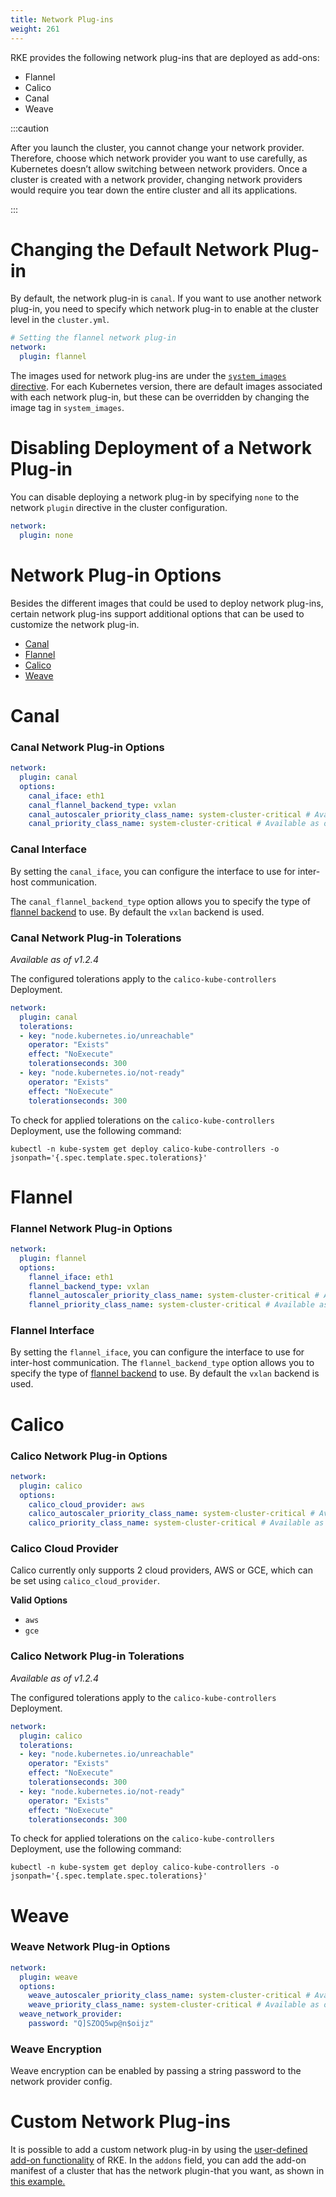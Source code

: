 ```yaml
---
title: Network Plug-ins
weight: 261
---
```


RKE provides the following network plug-ins that are deployed as add-ons:

- Flannel
- Calico
- Canal
- Weave

:::caution

After you launch the cluster, you cannot change your network provider. Therefore, choose which network provider you want to use carefully, as Kubernetes doesn’t allow switching between network providers. Once a cluster is created with a network provider, changing network providers would require you tear down the entire cluster and all its applications.

:::

# Changing the Default Network Plug-in

By default, the network plug-in is `canal`. If you want to use another network plug-in, you need to specify which network plug-in to enable at the cluster level in the `cluster.yml`.

```yaml
# Setting the flannel network plug-in
network:
  plugin: flannel
```

The images used for network plug-ins are under the [`system_images` directive](config-options/system-images/). For each Kubernetes version, there are default images associated with each network plug-in, but these can be overridden by changing the image tag in `system_images`.

# Disabling Deployment of a Network Plug-in

You can disable deploying a network plug-in by specifying `none` to the network `plugin` directive in the cluster configuration.

```yaml
network:
  plugin: none
```

# Network Plug-in Options

Besides the different images that could be used to deploy network plug-ins, certain network plug-ins support additional options that can be used to customize the network plug-in.

- [Canal](#canal)
- [Flannel](#flannel)
- [Calico](#calico)
- [Weave](#weave)

# Canal

### Canal Network Plug-in Options

```yaml
network:
  plugin: canal
  options:
    canal_iface: eth1
    canal_flannel_backend_type: vxlan
    canal_autoscaler_priority_class_name: system-cluster-critical # Available as of RKE v1.2.6+
    canal_priority_class_name: system-cluster-critical # Available as of RKE v1.2.6+
```

### Canal Interface

By setting the `canal_iface`, you can configure the interface to use for inter-host communication.

The `canal_flannel_backend_type` option allows you to specify the type of [flannel backend](https://github.com/coreos/flannel/blob/master/Documentation/backends.md) to use. By default the `vxlan` backend is used.

### Canal Network Plug-in Tolerations

_Available as of v1.2.4_

The configured tolerations apply to the `calico-kube-controllers` Deployment.

```yaml
network:
  plugin: canal
  tolerations:
  - key: "node.kubernetes.io/unreachable"
    operator: "Exists"
    effect: "NoExecute"
    tolerationseconds: 300
  - key: "node.kubernetes.io/not-ready"
    operator: "Exists"
    effect: "NoExecute"
    tolerationseconds: 300
```

To check for applied tolerations on the `calico-kube-controllers` Deployment, use the following command:

```
kubectl -n kube-system get deploy calico-kube-controllers -o jsonpath='{.spec.template.spec.tolerations}'
```

# Flannel
### Flannel Network Plug-in Options

```yaml
network:
  plugin: flannel
  options:
    flannel_iface: eth1
    flannel_backend_type: vxlan
    flannel_autoscaler_priority_class_name: system-cluster-critical # Available as of RKE v1.2.6+
    flannel_priority_class_name: system-cluster-critical # Available as of RKE v1.2.6+
```

### Flannel Interface

By setting the `flannel_iface`, you can configure the interface to use for inter-host communication.
The `flannel_backend_type` option allows you to specify the type of [flannel backend](https://github.com/coreos/flannel/blob/master/Documentation/backends.md) to use. By default the `vxlan` backend is used.


# Calico

### Calico Network Plug-in Options

```yaml
network:
  plugin: calico
  options:
    calico_cloud_provider: aws
    calico_autoscaler_priority_class_name: system-cluster-critical # Available as of RKE v1.2.6+
    calico_priority_class_name: system-cluster-critical # Available as of RKE v1.2.6+
```
### Calico Cloud Provider

Calico currently only supports 2 cloud providers, AWS or GCE, which can be set using `calico_cloud_provider`.

**Valid Options**

- `aws`
- `gce`

### Calico Network Plug-in Tolerations

_Available as of v1.2.4_

The configured tolerations apply to the `calico-kube-controllers` Deployment.

```yaml
network:
  plugin: calico
  tolerations:
  - key: "node.kubernetes.io/unreachable"
    operator: "Exists"
    effect: "NoExecute"
    tolerationseconds: 300
  - key: "node.kubernetes.io/not-ready"
    operator: "Exists"
    effect: "NoExecute"
    tolerationseconds: 300
```

To check for applied tolerations on the `calico-kube-controllers` Deployment, use the following command:

```
kubectl -n kube-system get deploy calico-kube-controllers -o jsonpath='{.spec.template.spec.tolerations}'
```

# Weave
### Weave Network Plug-in Options

```yaml
network:
  plugin: weave
  options:
    weave_autoscaler_priority_class_name: system-cluster-critical # Available as of RKE v1.2.6+
    weave_priority_class_name: system-cluster-critical # Available as of RKE v1.2.6+
  weave_network_provider:
    password: "Q]SZOQ5wp@n$oijz"
```

### Weave Encryption

Weave encryption can be enabled by passing a string password to the network provider config.

# Custom Network Plug-ins

It is possible to add a custom network plug-in by using the [user-defined add-on functionality](config-options/add-ons/user-defined-add-ons/) of RKE. In the `addons` field, you can add the add-on manifest of a cluster that has the network plugin-that you want, as shown in [this example.](config-options/add-ons/network-plugins/custom-network-plugin-example)
